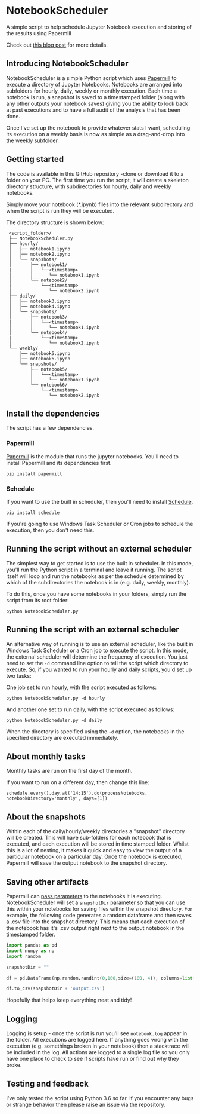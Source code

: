 # NotebookScheduler
A simple script to help schedule Jupyter Notebook execution and storing of the results using Papermill

Check out [this blog post](https://productmetrics.net/blog/schedule-jupyter-notebooks/) for more details.

## Introducing NotebookScheduler

NotebookScheduler is a simple Python script which uses [Papermill](https://github.com/nteract/papermill) to execute a directory of Jupyter Notebooks. Notebooks are arranged into subfolders for hourly, daily, weekly or monthly execution. Each time a notebook is run, a snapshot is saved to a timestamped folder (along with any other outputs your notebook saves) giving you the ability to look back at past executions and to have a full audit of the analysis that has been done.

Once I've set up the notebook to provide whatever stats I want, scheduling its execution on a weekly basis is now as simple as a drag-and-drop  into the weekly subfolder.

## Getting started

The code is available in this GitHub repository -clone or download it to a folder on your PC. The first time you run the script, it will create a skeleton directory structure, with subdirectories for hourly, daily and weekly notebooks.

Simply move your notebook (\*.ipynb) files into the relevant subdirectory and when the script is run they will be executed.

The directory structure is shown below:

```
 <script_folder>/
 ├── NotebookScheduler.py 
 ├── hourly/
 │   ├── notebook1.ipynb
 │   ├── notebook2.ipynb
 │   └── snapshots/
 │       ├── notebook1/
 |       │   └──<timestamp>
 │       │      └── notebook1.ipynb
 │       └── notebook2/    
 |           └──<timestamp>
 │              └── notebook2.ipynb 
 ├── daily/
 │   ├── notebook3.ipynb
 │   ├── notebook4.ipynb
 │   └── snapshots/
 │       ├── notebook3/
 |       │   └──<timestamp>
 │       │      └── notebook1.ipynb
 │       └── notebook4/    
 |           └──<timestamp>
 │              └── notebook2.ipynb 
 └── weekly/
     ├── notebook5.ipynb
     ├── notebook6.ipynb
     └── snapshots/
         ├── notebook5/
         │   └──<timestamp>
         │      └── notebook1.ipynb
         └── notebook6/    
             └──<timestamp>
                └── notebook2.ipynb 
```

## Install the dependencies

The script has a few dependencies.

### Papermill

[Papermill](https://github.com/nteract/papermill) is the module that runs the jupyter notebooks. You'll need to install Papermill and its dependencies first.

``` 
pip install papermill 
```

### Schedule

If you want to use the built in scheduler, then you'll need to install [Schedule](https://pypi.org/project/schedule/).

``` 
pip install schedule 
```

If you're going to use Windows Task Scheduler or Cron jobs to schedule the execution, then you don't need this. 

## Running the script without an external scheduler

The simplest way to get started is to use the built in scheduler. In this mode, you'll run the Python script in a terminal and leave it running. The script itself will loop and run the notebooks as per the schedule determined by which of the subdirectories the notebook is in (e.g. daily, weekly, monthly).

To do this, once you have some notebooks in your folders, simply run the script from its root folder:

``` 
python NotebookScheduler.py 
```

## Running the script with an external scheduler

An alternative way of running is to use an external scheduler, like the built in Windows Task Scheduler or a Cron job to execute the script. In this mode, the external scheduler will determine the frequency of execution. You just need to set the `-d` command line option to tell the script which directory to execute. So, if you wanted to run your hourly and daily scripts, you'd set up two tasks:

One job set to run hourly, with the script executed as follows:

```
python NotebookScheduler.py -d hourly
```

And another one set to run daily, with the script executed as follows:

```
python NotebookScheduler.py -d daily
```

When the directory is specified using the `-d` option, the notebooks in the specified directory are executed immediately.

## About monthly tasks
Monthly tasks are run on the first day of the month. 

If you want to run on a different day, then change this line:

```
schedule.every().day.at('14:15').do(processNotebooks, notebookDirectory='monthly', days=[1])
```

## About the snapshots

Within each of the daily/hourly/weekly directories a "snapshot" directory will be created. This will have sub-folders for each notebook that is executed, and each execution will be stored in time stamped folder. Whilst this is a lot of nesting, it makes it quick and easy to view the output of a particular notebook on a particular day. Once the notebook is executed, Papermill will save the output notebook to the snapshot directory.

## Saving other artifacts

Papermill can [pass parameters](https://papermill.readthedocs.io/en/latest/usage-parameterize.html)  to the notebooks it is executing. NotebookScheduler will set a `snapshotDir` parameter so that you can use this within your notebooks for saving files within the snapshot directory. For example, the following code generates a random dataframe and then saves a .csv file into the snapshot directory. This means that each execution of the notebook has it's .csv output right next to the output notebook in the timestamped folder.

```python
import pandas as pd
import numpy as np
import random

snapshotDir = ""

df = pd.DataFrame(np.random.randint(0,100,size=(100, 4)), columns=list('ABCD'))

df.to_csv(snapshotDir + 'output.csv')
```

Hopefully that helps keep everything neat and tidy!

## Logging

Logging is setup - once the script is run you'll see `notebook.log` appear in the folder. All executions are logged here. If anything goes wrong with the execution (e.g. somethings broken in your notebook) then a stacktrace will be included in the log. All actions are logged to a single log file so you only have one place to check to see if scripts have run or find out why they broke.

## Testing and feedback

I've only tested the script using Python 3.6 so far. If you encounter any bugs or strange behavior then please raise an issue via the repository.